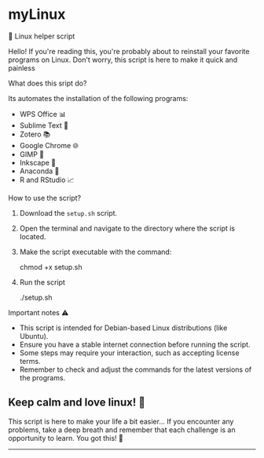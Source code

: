 # myLinux

🐧 Linux helper script

Hello! If you're reading this, you're probably about to reinstall your favorite programs on Linux. Don't worry, this script is here to make it quick and painless

 What does this sript do? 

Its automates the installation of the following programs:
- WPS Office 📊
- Sublime Text 📝
- Zotero 📚
- Google Chrome 🌐
- GIMP 🎨
- Inkscape 📏
- Anaconda 🐍
- R and RStudio 📈

How to use the script? 

1. Download the `setup.sh` script.
2. Open the terminal and navigate to the directory where the script is located.
3. Make the script executable with the command:

   chmod +x setup.sh

5. Run the script

   ./setup.sh

Important notes ⚠️

- This script is intended for Debian-based Linux distributions (like Ubuntu).
- Ensure you have a stable internet connection before running the script.
- Some steps may require your interaction, such as accepting license terms.
- Remember to check and adjust the commands for the latest versions of the programs.

## Keep calm and love linux! 💖

This script is here to make your life a bit easier...
If you encounter any problems, take a deep breath and remember that each challenge is an opportunity to learn. You got this! 💪

---


